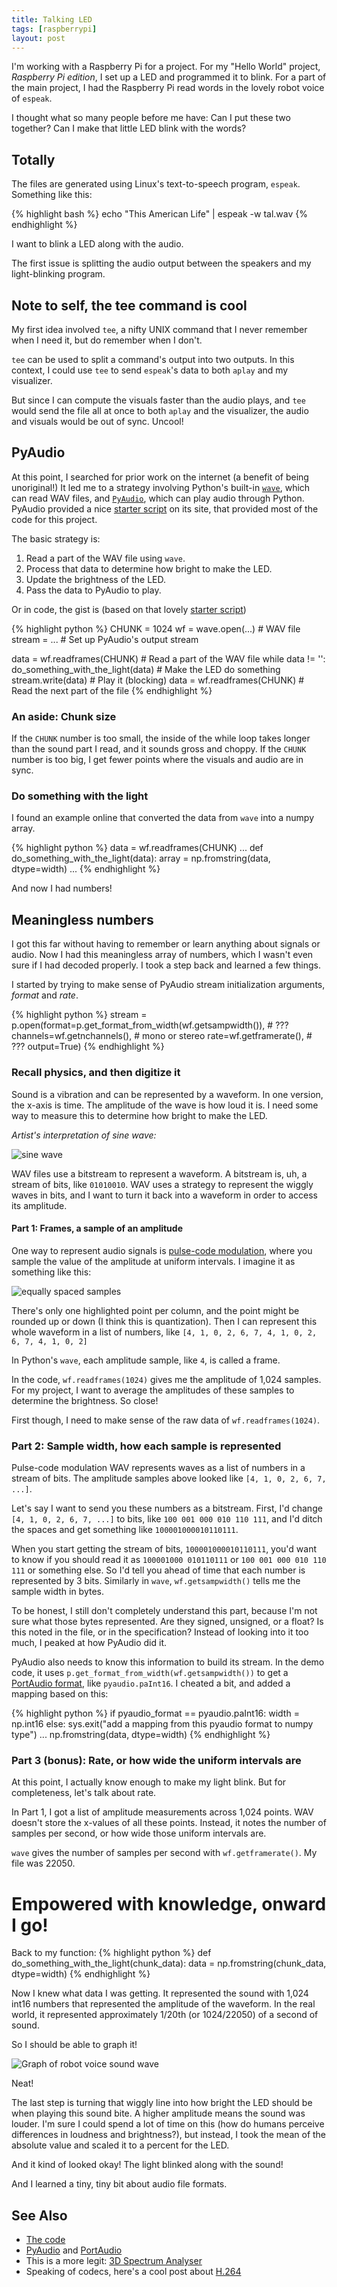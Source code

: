 ```yaml
---
title: Talking LED
tags: [raspberrypi]
layout: post
---
```


I'm working with a Raspberry Pi for a project. For my "Hello World"
project, _Raspberry Pi edition_, I set up a LED and programmed it to
blink.  For a part of the main project, I had the Raspberry Pi read
words in the lovely robot voice of `espeak`. 

I thought what so many people before me have: Can I put these two
together? Can I make that little LED blink with the words?


## Totally

The files are generated using Linux's text-to-speech program,
`espeak`. Something like this:

{% highlight bash %}
echo "This American Life" | espeak -w tal.wav
{% endhighlight %}

I want to blink a LED along with the audio.

The first issue is splitting the audio output between the speakers and
my light-blinking program.

## Note to self, the tee command is cool

My first idea involved `tee`, a nifty UNIX command that I never
remember when I need it, but do remember when I don't.

`tee` can be used to split a command's output into two outputs.  In
this context, I could use `tee` to send `espeak`'s data to both `aplay`
and my visualizer.

But since I can compute the visuals faster than the audio plays, and
`tee` would send the file all at once to both `aplay` and the
visualizer, the audio and visuals would be out of sync. Uncool!

## PyAudio

At this point, I searched for prior work on the internet (a benefit of
being unoriginal!) It led me to a strategy involving Python's built-in
[`wave`](https://docs.python.org/2/library/wave.html), which can read
WAV files, and
[`PyAudio`](http://people.csail.mit.edu/hubert/pyaudio/), which can
play audio through Python. PyAudio provided a nice
[starter script](http://people.csail.mit.edu/hubert/pyaudio/) on its
site, that provided most of the code for this project.

The basic strategy is: 

1. Read a part of the WAV file using `wave`.
2. Process that data to determine how bright to make the LED.
3. Update the brightness of the LED.
4. Pass the data to PyAudio to play.

Or in code, the gist is (based on that lovely
[starter script](http://people.csail.mit.edu/hubert/pyaudio/))

{% highlight python %}
CHUNK = 1024
wf = wave.open(...)  # WAV file
stream = ...  # Set up PyAudio's output stream

data = wf.readframes(CHUNK)  # Read a part of the WAV file
while data != '':
    do_something_with_the_light(data)  # Make the LED do something
    stream.write(data)  # Play it (blocking)
    data = wf.readframes(CHUNK)  # Read the next part of the file
{% endhighlight %}

### An aside: Chunk size

If the `CHUNK` number is too small, the inside of the while loop takes
longer than the sound part I read, and it sounds gross and choppy. If
the `CHUNK` number is too big, I get fewer points where the visuals
and audio are in sync.

### Do something with the light

I found an example online that converted the data from `wave` into a
numpy array.

{% highlight python %}
data = wf.readframes(CHUNK)
...
def do_something_with_the_light(data):
    array = np.fromstring(data, dtype=width)
    ...
{% endhighlight %}

And now I had numbers!

## Meaningless numbers

I got this far without having to remember or learn anything about
signals or audio.  Now I had this meaningless array of numbers, which
I wasn't even sure if I had decoded properly. I took a step back and
learned a few things.

I started by trying to make sense of PyAudio stream initialization
arguments, _format_ and _rate_.

{% highlight python %}
stream = p.open(format=p.get_format_from_width(wf.getsampwidth()),  # ???
                channels=wf.getnchannels(),  # mono or stereo
                rate=wf.getframerate(),  # ???
                output=True)
{% endhighlight %}


### Recall physics, and then digitize it

Sound is a vibration and can be represented by a waveform. In one
version, the x-axis is time. The amplitude of the wave is how loud it
is. I need some way to measure this to determine how bright to make
the LED.


_Artist's interpretation of sine wave:_

![sine wave](/assets/2016-11-07-squiggle.png)

WAV files use a bitstream to represent a waveform. A bitstream is, uh,
a stream of bits, like `01010010`. WAV uses a strategy to represent
the wiggly waves in bits, and I want to turn it back into a waveform
in order to access its amplitude.


#### Part 1: Frames, a sample of an amplitude

One way to represent audio signals is
[pulse-code modulation](https://en.wikipedia.org/wiki/Pulse-code_modulation),
where you sample the value of the amplitude at uniform intervals. I
imagine it as something like this:

![equally spaced samples](/assets/2016-11-07-pixels.png)

There's only one highlighted point per column, and the point might be
rounded up or down (I think this is quantization). Then I can
represent this whole waveform in a list of numbers, like
`[4, 1, 0, 2, 6, 7, 4, 1, 0, 2, 6, 7, 4, 1, 0, 2]`

In Python's `wave`, each amplitude sample, like `4`, is called a frame. 

In the code, `wf.readframes(1024)` gives me the amplitude of
1,024 samples.  For my project, I want to average the amplitudes of
these samples to determine the brightness. So close!

First though, I need to make sense of the raw data of
`wf.readframes(1024)`.

### Part 2: Sample width, how each sample is represented

Pulse-code modulation WAV represents waves as a list of numbers in
a stream of bits. The amplitude samples above looked like
`[4, 1, 0, 2, 6, 7, ...]`. 

Let's say I want to send you these numbers as a bitstream. First, I'd
change `[4, 1, 0, 2, 6, 7, ...]` to bits, like `100 001 000 010 110 111`, and I'd
ditch the spaces and get something like `100001000010110111`. 

When you start getting the stream of bits, `100001000010110111`, you'd want to
know if you should read it as
`100001000 010110111` or
`100 001 000 010 110 111` or something else.
So I'd tell you ahead of time that each number
is represented by 3 bits. Similarly in `wave`, `wf.getsampwidth()` tells me the sample width in bytes.

To be honest, I still don't completely understand this part, because
I'm not sure what those bytes represented. Are they signed,
unsigned, or a float? Is this noted in the file, or in the
specification? Instead of looking into it too much, I peaked at how
PyAudio did it.

PyAudio also needs to know this information to build its stream. In
the demo code, it uses `p.get_format_from_width(wf.getsampwidth())` to
get a [PortAudio format](http://portaudio.com/docs/v19-doxydocs/portaudio_8h.html#a4582d93c2c2e60e12be3d74c5fe00b96),
like `pyaudio.paInt16`. I cheated a bit, and added a mapping based on this:

{% highlight python %}
if pyaudio_format == pyaudio.paInt16:
    width = np.int16
else:
    sys.exit("add a mapping from this pyaudio format to numpy type")
...
np.fromstring(data, dtype=width)
{% endhighlight %}


### Part 3 (bonus): Rate, or how wide the uniform intervals are

At this point, I actually know enough to make my light blink. But for
completeness, let's talk about rate.

In Part 1, I got a list of amplitude measurements across 1,024
points. WAV doesn't store the x-values of all these points. Instead, it
notes the number of samples per second, or how wide those uniform
intervals are.

`wave` gives the number of samples per second with `wf.getframerate()`. My file was 22050.

# Empowered with knowledge, onward I go!

Back to my function:
{% highlight python %}
def do_something_with_the_light(chunk_data):
  data = np.fromstring(chunk_data, dtype=width)
{% endhighlight %}


Now I knew what data I was getting. It represented the sound with
1,024 int16 numbers that represented the amplitude of the waveform.
In the real world, it represented approximately 1/20th (or 1024/22050)
of a second of sound.

So I should be able to graph it!

![Graph of robot voice sound wave](/assets/2016-11-07-real.png)

Neat! 

The last step is turning that wiggly line into how bright the LED
should be when playing this sound bite. A higher amplitude means the
sound was louder. I'm sure I could spend a lot of time on this (how do
humans perceive differences in loudness and brightness?), but instead,
I took the mean of the absolute value and scaled it to a percent for
the LED.

And it kind of looked okay! The light blinked along with the sound!

And I learned a tiny, tiny bit about audio file formats.


## See Also
* [The code](https://github.com/jessstringham/raspberrypi/blob/master/talking_led.py)
* [PyAudio](http://people.csail.mit.edu/hubert/pyaudio/) and [PortAudio](http://www.portaudio.com)
* This is a more legit: [3D Spectrum Analyser](https://www.youtube.com/watch?v=Vn39txtVIHc)
* Speaking of codecs, here's a cool post about [H.264](https://sidbala.com/h-264-is-magic/)
